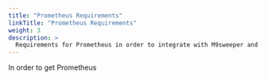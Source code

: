 ```yaml
---
title: "Prometheus Requirements"
linkTitle: "Prometheus Requirements"
weight: 3
description: >
  Requirements for Prometheus in order to integrate with M9sweeper and Grafana
---
```


In order to get Prometheus
